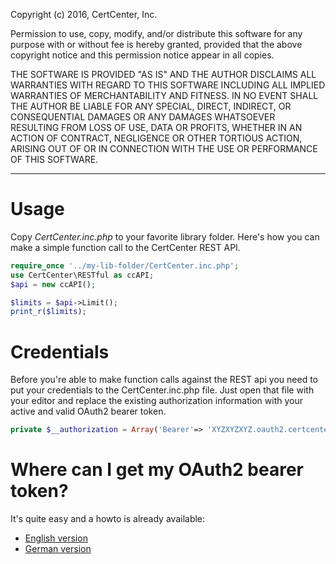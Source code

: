 Copyright (c) 2016, CertCenter, Inc.

Permission to use, copy, modify, and/or distribute this software for any
purpose with or without fee is hereby granted, provided that the above
copyright notice and this permission notice appear in all copies.

THE SOFTWARE IS PROVIDED "AS IS" AND THE AUTHOR DISCLAIMS ALL WARRANTIES
WITH REGARD TO THIS SOFTWARE INCLUDING ALL IMPLIED WARRANTIES OF
MERCHANTABILITY AND FITNESS. IN NO EVENT SHALL THE AUTHOR BE LIABLE FOR
ANY SPECIAL, DIRECT, INDIRECT, OR CONSEQUENTIAL DAMAGES OR ANY DAMAGES
WHATSOEVER RESULTING FROM LOSS OF USE, DATA OR PROFITS, WHETHER IN AN
ACTION OF CONTRACT, NEGLIGENCE OR OTHER TORTIOUS ACTION, ARISING OUT OF
OR IN CONNECTION WITH THE USE OR PERFORMANCE OF THIS SOFTWARE.

---

# Usage

Copy *CertCenter.inc.php* to your favorite library folder. 
Here's how you can make a simple function call to the CertCenter REST API.

```php
require_once '../my-lib-folder/CertCenter.inc.php';
use CertCenter\RESTful as ccAPI;
$api = new ccAPI();

$limits = $api->Limit();
print_r($limits);
```

# Credentials

Before you're able to make function calls against the REST api you
need to put your credentials to the CertCenter.inc.php file. Just
open that file with your editor and replace the existing authorization
information with your active and valid OAuth2 bearer token.

``` php
private $__authorization = Array('Bearer'=> 'XYZXYZXYZ.oauth2.certcenter.com');
```

# Where can I get my OAuth2 bearer token?

It's quite easy and a howto is already available:


- <a target="_blank" href="https://blog.certcenter.com/2015/11/how-does-it-actually-work-to-access-the-certcenter-restful-api/">English version</a>
- <a target="_blank" href="https://blog.certcenter.de/2015/10/demo-zugriff-certcenter-restful-api/">German version</a>
